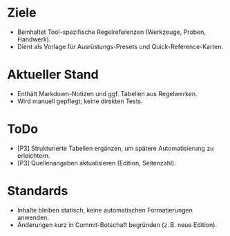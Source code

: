 # Ziele
- Beinhaltet Tool-spezifische Regelreferenzen (Werkzeuge, Proben, Handwerk).
- Dient als Vorlage für Ausrüstungs-Presets und Quick-Reference-Karten.

# Aktueller Stand
- Enthält Markdown-Notizen und ggf. Tabellen aus Regelwerken.
- Wird manuell gepflegt; keine direkten Tests.

# ToDo
- [P3] Strukturierte Tabellen ergänzen, um spätere Automatisierung zu erleichtern.
- [P3] Quellenangaben aktualisieren (Edition, Seitenzahl).

# Standards
- Inhalte bleiben statisch, keine automatischen Formatierungen anwenden.
- Änderungen kurz in Commit-Botschaft begründen (z. B. neue Edition).
